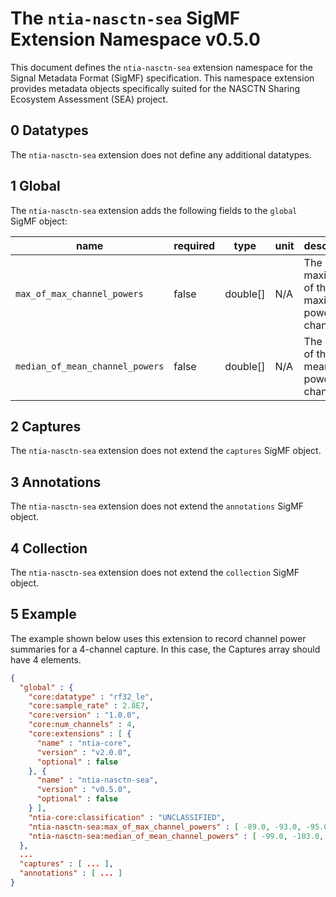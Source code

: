# The `ntia-nasctn-sea` SigMF Extension Namespace v0.5.0

This document defines the `ntia-nasctn-sea` extension namespace for the Signal Metadata Format (SigMF) specification. This namespace extension provides metadata objects specifically suited for the NASCTN Sharing Ecosystem Assessment (SEA) project.

## 0 Datatypes

The `ntia-nasctn-sea` extension does not define any additional datatypes.

## 1 Global

The `ntia-nasctn-sea` extension adds the following fields to the `global` SigMF object:

| name                            | required | type     | unit | description                                   |
|---------------------------------|----------|----------|------|-----------------------------------------------|
| `max_of_max_channel_powers`     | false    | double[] | N/A  | The maximum of the maximum power per channel. |
| `median_of_mean_channel_powers` | false    | double[] | N/A  | The median of the mean power per channel.     |

## 2 Captures

The `ntia-nasctn-sea` extension does not extend the `captures` SigMF object.

## 3 Annotations

The `ntia-nasctn-sea` extension does not extend the `annotations` SigMF object.

## 4 Collection

The `ntia-nasctn-sea` extension does not extend the `collection` SigMF object.

## 5 Example

The example shown below uses this extension to record channel power summaries for a 4-channel capture. In this case, the Captures array should have 4 elements.

```json
{
  "global" : {
    "core:datatype" : "rf32_le",
    "core:sample_rate" : 2.8E7,
    "core:version" : "1.0.0",
    "core:num_channels" : 4,
    "core:extensions" : [ {
      "name" : "ntia-core",
      "version" : "v2.0.0",
      "optional" : false
    }, {
      "name" : "ntia-nasctn-sea",
      "version" : "v0.5.0",
      "optional" : false
    } ],
    "ntia-core:classification" : "UNCLASSIFIED",
    "ntia-nasctn-sea:max_of_max_channel_powers" : [ -89.0, -93.0, -95.0, -87.0 ],
    "ntia-nasctn-sea:median_of_mean_channel_powers" : [ -99.0, -103.0, -105.0, -97.0 ]
  },
  ...
  "captures" : [ ... ],
  "annotations" : [ ... ]
}
```
